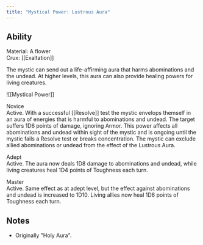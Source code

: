 ```yaml
---
title: "Mystical Power: Lustrous Aura"
---
```

## Ability
Material: A flower<br>Crux: [[Exaltation]]

The mystic can send out a life-affirming aura that harms abominations and the undead. At higher levels, this aura can also provide healing powers for living creatures.

![[Mystical Power]]

Novice<br>Active. With a successful [[Resolve]] test the mystic envelops themself in an aura of energies that is harmful to abominations and undead. The target suffers 1D6 points of damage, ignoring Armor. This power affects all abominations and undead within sight of the mystic and is ongoing until the mystic fails a Resolve test or breaks concentration. The mystic can exclude allied abominations or undead from the effect of the Lustrous Aura.

Adept<br>Active. The aura now deals 1D8 damage to abominations and undead, while living creatures heal 1D4 points of Toughness each turn.

Master<br>Active. Same effect as at adept level, but the effect against abominations and undead is increased to 1D10. Living allies now heal 1D6 points of Toughness each turn.
## Notes
* Originally "Holy Aura".